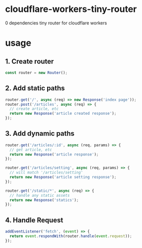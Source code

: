 # cloudflare-workers-tiny-router

0 dependencies tiny router for cloudflare workers

# usage

## 1. Create router

```ts
const router = new Router();
```

## 2. Add static paths

```ts
router.get('/', async (req) => new Response('index page'));
router.post('/articles', async (req) => {
  // create article, etc
  return new Response('article created response');
});
```

## 3. Add dynamic paths

```ts
router.get('/articles/:id', async (req, params) => {
  // get article, etc
  return new Response('article response');
});

router.get('/articles/setting', async (req, params) => {
  // will match '/articles/setting'
  return new Response('article setting response');
});

router.get('/static/*', async (req) => {
  // handle any static assets
  return new Response('statics');
});
```

## 4. Handle Request

```ts
addEventListener('fetch', (event) => {
  return event.respondWith(router.handle(event.request));
});
```
